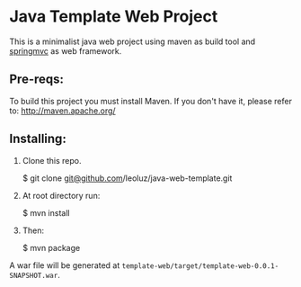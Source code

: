 Java Template Web Project
=========================

This is a minimalist java web project using maven as build tool and [springmvc][1] as web framework.

Pre-reqs:
--------

To build this project you must install Maven. 
If you don't have it, please refer to: http://maven.apache.org/

Installing:
----------

1. Clone this repo.

    $ git clone git@github.com/leoluz/java-web-template.git

2. At root directory run:

    $ mvn install

3. Then:

    $ mvn package 

A war file will be generated at `template-web/target/template-web-0.0.1-SNAPSHOT.war`.

[1]: http://www.springsource.org/       "Spring"
